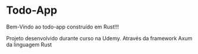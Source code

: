 # Todo-App

Bem-Vindo ao todo-app construído em Rust!!!

Projeto desenvolvido durante curso na Udemy. Através da framework Axum da linguagem Rust
